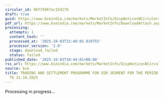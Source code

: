 ```yaml
---
circular_id: 96775867ac15d170
draft: true
guid: https://www.bseindia.com/markets/MarketInfo/DispNoticesNCirculars.aspx?Noticeid={36817D0D-D822-41E9-93B3-B88793036315}&noticeno=20251003-26&dt=10/03/2025&icount=26&totcount=73&flag=0
pdf_url: https://www.bseindia.com/markets/MarketInfo/DownloadAttach.aspx?id=20251003-26&attachedId=
processing:
  attempts: 1
  content_hash: ''
  processed_at: '2025-10-03T21:40:05.819755'
  processor_version: '2.0'
  stage: download_failed
  status: failed
published_date: '2025-10-03T10:44:01+00:00'
rss_url: https://www.bseindia.com/markets/MarketInfo/DispNoticesNCirculars.aspx?Noticeid={36817D0D-D822-41E9-93B3-B88793036315}&noticeno=20251003-26&dt=10/03/2025&icount=26&totcount=73&flag=0
source: bse
title: TRADING AND SETTLEMENT PROGRAMME FOR EGR SEGMENT FOR THE PERIOD FROM 01.10.2025
  TO 31.10.2025
---
```


Processing in progress...